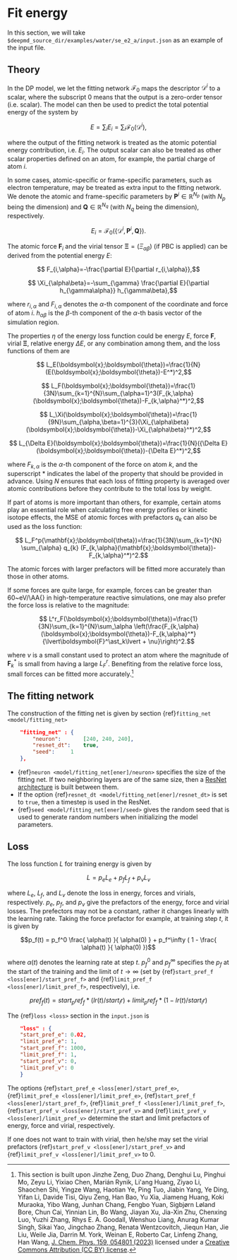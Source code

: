 # Fit energy

In this section, we will take `$deepmd_source_dir/examples/water/se_e2_a/input.json` as an example of the input file.

## Theory

In the DP model, we let the fitting network $\mathcal{F}_ 0$ maps the descriptor $\mathcal{D}^i$ to a scalar, where the subscript $0$ means that the output is a zero-order tensor (i.e. scalar).  The model can then be used to predict the total potential energy of the system by
```math
    E  =  \sum_i E_i = \sum_i \mathcal F_0 (\mathcal D^i),
```
where the output of the fitting network is treated as the atomic potential energy contribution, i.e. $E_i$.
The output scalar can also be treated as other scalar properties defined on an atom, for example, the partial charge of atom $i$.

In some cases, atomic-specific or frame-specific  parameters, such as electron temperature, may be treated as extra input to the fitting network.
We denote the atomic and frame-specific parameters by $\boldsymbol{P}^i\in \mathbb{R}^{N_p}$ (with $N_p$ being the dimension) and $\boldsymbol{Q}\in \mathbb{R}^{N_q}$ (with $N_q$ being the dimension), respectively.
```math
    E_i=\mathcal{F}_0(\{\mathcal{D}^i, \boldsymbol{P}^i, \boldsymbol Q\}).
```

The atomic force $\boldsymbol{F}_ {i}$ and the virial tensor $\boldsymbol{\Xi} = (\Xi_{\alpha\beta})$ (if PBC is applied) can be derived from the potential energy $E$:
```math
    F_{i,\alpha}=-\frac{\partial E}{\partial r_{i,\alpha}},
```
```math
    \Xi_{\alpha\beta}=-\sum_{\gamma} \frac{\partial E}{\partial h_{\gamma\alpha}} h_{\gamma\beta},
```
where $r_{i,\alpha}$ and $F_{i,\alpha}$ denotes the $\alpha$-th component of the coordinate and force of atom $i$. $h_{\alpha\beta}$ is the $\beta$-th component of the $\alpha$-th basis vector of the simulation region.

The properties $\eta$ of the energy loss function could be energy $E$, force $\boldsymbol{F}$, virial $\boldsymbol{\Xi}$, relative energy $\Delta E$, or any combination among them, and the loss functions of them are
```math
    L_E(\boldsymbol{x};\boldsymbol{\theta})=\frac{1}{N}(E(\boldsymbol{x};\boldsymbol{\theta})-E^*)^2,
```
```math
    L_F(\boldsymbol{x};\boldsymbol{\theta})=\frac{1}{3N}\sum_{k=1}^{N}\sum_{\alpha=1}^3(F_{k,\alpha}(\boldsymbol{x};\boldsymbol{\theta})-F_{k,\alpha}^*)^2,
```
```math
    L_\Xi(\boldsymbol{x};\boldsymbol{\theta})=\frac{1}{9N}\sum_{\alpha,\beta=1}^{3}(\Xi_{\alpha\beta}(\boldsymbol{x};\boldsymbol{\theta})-\Xi_{\alpha\beta}^*)^2,
```
```math
    L_{\Delta E}(\boldsymbol{x};\boldsymbol{\theta})=\frac{1}{N}({\Delta E}(\boldsymbol{x};\boldsymbol{\theta})-{\Delta E}^*)^2,
```
where $F_{k,\alpha}$ is the $\alpha$-th component of the force on atom $k$, and the superscript $\ast$ indicates the label of the property that should be provided in advance.
Using $N$ ensures that each loss of fitting property is averaged over atomic contributions before they contribute to the total loss by weight.

If part of atoms is more important than others, for example, certain atoms play an essential role when calculating free energy profiles or kinetic isotope effects, the MSE of atomic forces with prefactors $q_{k}$ can also be used as the loss function:
```math
    L_F^p(\mathbf{x};\boldsymbol{\theta})=\frac{1}{3N}\sum_{k=1}^{N} \sum_{\alpha} q_{k} (F_{k,\alpha}(\mathbf{x};\boldsymbol{\theta})-F_{k,\alpha}^*)^2.
```
The atomic forces with larger prefactors will be fitted more accurately than those in other atoms.

If some forces are quite large, for example, forces can be greater than 60~eV/\AA{} in high-temperature reactive simulations, one may also prefer the force loss is relative to the magnitude:
```math
    L^r_F(\boldsymbol{x};\boldsymbol{\theta})=\frac{1}{3N}\sum_{k=1}^{N}\sum_\alpha \left(\frac{F_{k,\alpha}(\boldsymbol{x};\boldsymbol{\theta})-F_{k,\alpha}^*}{\lvert\boldsymbol{F}^\ast_k\lvert + \nu}\right)^2.
```
where $\nu$ is a small constant used to protect
an atom where the magnitude of $\boldsymbol{F}^\ast_k$ is small from having a large $L^r_F$.
Benefiting from the relative force loss, small forces can be fitted more accurately.[^1]

[^1]: This section is built upon Jinzhe Zeng, Duo Zhang, Denghui Lu, Pinghui Mo, Zeyu Li, Yixiao Chen,  Marián Rynik, Li'ang Huang, Ziyao Li, Shaochen Shi, Yingze Wang, Haotian Ye, Ping Tuo, Jiabin Yang, Ye Ding, Yifan Li, Davide Tisi, Qiyu Zeng, Han Bao, Yu Xia, Jiameng Huang, Koki Muraoka, Yibo Wang, Junhan Chang, Fengbo Yuan, Sigbjørn Løland Bore, Chun Cai, Yinnian Lin, Bo Wang, Jiayan Xu, Jia-Xin Zhu, Chenxing Luo, Yuzhi Zhang, Rhys E. A. Goodall, Wenshuo Liang, Anurag Kumar Singh, Sikai Yao, Jingchao Zhang, Renata Wentzcovitch, Jiequn Han, Jie Liu, Weile Jia, Darrin M. York, Weinan E, Roberto Car, Linfeng Zhang, Han Wang, [J. Chem. Phys. 159, 054801 (2023)](https://doi.org/10.1063/5.0155600) licensed under a [Creative Commons Attribution (CC BY) license](http://creativecommons.org/licenses/by/4.0/).

## The fitting network

The construction of the fitting net is given by section {ref}`fitting_net <model/fitting_net>`
```json
	"fitting_net" : {
	    "neuron":		[240, 240, 240],
	    "resnet_dt":	true,
	    "seed":		1
	},
```
* {ref}`neuron <model/fitting_net[ener]/neuron>` specifies the size of the fitting net. If two neighboring layers are of the same size, then a [ResNet architecture](https://arxiv.org/abs/1512.03385) is built between them.
* If the option {ref}`resnet_dt <model/fitting_net[ener]/resnet_dt>` is set to `true`, then a timestep is used in the ResNet.
* {ref}`seed <model/fitting_net[ener]/seed>` gives the random seed that is used to generate random numbers when initializing the model parameters.

## Loss

The loss function $L$ for training energy is given by

$$L = p_e L_e + p_f L_f + p_v L_v$$

where $L_e$, $L_f$, and $L_v$ denote the loss in energy, forces and virials, respectively. $p_e$, $p_f$, and $p_v$ give the prefactors of the energy, force and virial losses. The prefectors may not be a constant, rather it changes linearly with the learning rate. Taking the force prefactor for example, at training step $t$, it is given by

$$p_f(t) = p_f^0 \frac{ \alpha(t) }{ \alpha(0) } + p_f^\infty ( 1 - \frac{ \alpha(t) }{ \alpha(0) })$$

where $\alpha(t)$ denotes the learning rate at step $t$. $p_f^0$ and $p_f^\infty$ specifies the $p_f$ at the start of the training and the limit of $t \to \infty$ (set by {ref}`start_pref_f <loss[ener]/start_pref_f>` and {ref}`limit_pref_f <loss[ener]/limit_pref_f>`, respectively), i.e.
```math
pref_f(t) = start_pref_f * ( lr(t) / start_lr ) + limit_pref_f * ( 1 - lr(t) / start_lr )
```

The {ref}`loss <loss>` section in the `input.json` is
```json
    "loss" : {
	"start_pref_e":	0.02,
	"limit_pref_e":	1,
	"start_pref_f":	1000,
	"limit_pref_f":	1,
	"start_pref_v":	0,
	"limit_pref_v":	0
    }
```
The options {ref}`start_pref_e <loss[ener]/start_pref_e>`, {ref}`limit_pref_e <loss[ener]/limit_pref_e>`, {ref}`start_pref_f <loss[ener]/start_pref_f>`, {ref}`limit_pref_f <loss[ener]/limit_pref_f>`, {ref}`start_pref_v <loss[ener]/start_pref_v>` and {ref}`limit_pref_v <loss[ener]/limit_pref_v>` determine the start and limit prefactors of energy, force and virial, respectively.

If one does not want to train with virial, then he/she may set the virial prefactors {ref}`start_pref_v <loss[ener]/start_pref_v>` and {ref}`limit_pref_v <loss[ener]/limit_pref_v>` to 0.
